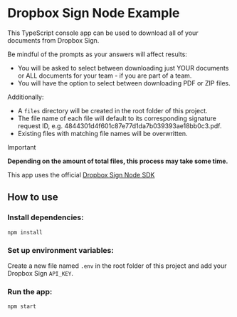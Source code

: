 # Dropbox Sign Node Example
This TypeScript console app can be used to download all of your documents from Dropbox Sign.

Be mindful of the prompts as your answers will affect results:
* You will be asked to select between downloading just YOUR documents or ALL documents for your team - if you are part of a team.
* You will have the option to select between downloading PDF or ZIP files.

Additionally:
* A `files` directory will be created in the root folder of this project.
* The file name of each file will default to its corresponding signature request ID, e.g. 4844301d4f601c87e77d1da7b039393ae18bb0c3.pdf.
* Existing files with matching file names will be overwritten.

> [!IMPORTANT]
> **Depending on the amount of total files, this process may take some time.**

This app uses the official [Dropbox Sign Node SDK](https://github.com/hellosign/dropbox-sign-node)

## How to use

### Install dependencies:
```
npm install
```

### Set up environment variables:
Create a new file named `.env` in the root folder of this project and add your Dropbox Sign `API_KEY`.

### Run the app:
```
npm start
```